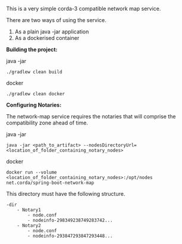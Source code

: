This is a very simple corda-3 compatible network map service. 

There are two ways of using the service. 

1. As a plain java -jar application
2. As a dockerised container

**Building the project:**

java -jar

    ./gradlew clean build
    
docker

    ./gradlew clean docker
    
**Configuring Notaries:** 

The network-map service requires the notaries that will comprise the compatibility zone ahead of time. 

java -jar

    java -jar <path_to_artifact> --nodesDirectoryUrl=<location_of_folder_containing_notary_nodes>
    
docker
    
    docker run --volume <location_of_folder_containing_notary_nodes>:/opt/nodes  net.corda/spring-boot-network-map 

This directory must have the following structure. 

    -dir
        - Notary1
            - node.conf
            - nodeinfo-298349238749283742...
        - Notary2
            - node.conf
            - nodeinfo-293847293847293448... 
            
            
